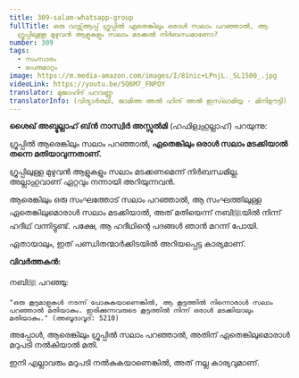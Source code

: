```yaml
---
title: 309-salam-whatsapp-group
fullTitle: ഒരു വാട്സ്ആപ്പ് ഗ്രൂപ്പിൽ ഏതെങ്കിലും ഒരാൾ സലാം പറഞ്ഞാൽ, ആ
  ഗ്രൂപ്പിലുള്ള മുഴുവൻ ആളുകളും സലാം മടക്കൽ നിർബന്ധമാണോ?
number: 309
tags:
  - സംസാരം
  - പെരുമാറ്റം
image: https://m.media-amazon.com/images/I/81nic+LPnjL._SL1500_.jpg
videoLink: https://youtu.be/5Q6M7_FNPOY
translator: മുജാഹിദ് പറവണ്ണ
translatorInfo: (വിദ്യാർത്ഥി, ജാമിഅ അൽ ഹിന്ദ് അൽ ഇസ്‌ലാമിയ്യ - മിനിഊട്ടി)
---
```

**ശൈഖ് അബ്ദുല്ലാഹ് ബ്ൻ നാസ്വിർ അസ്സുൽമി** (ഹഫിള്വഹുല്ലാഹ്) പറയുന്നു: 

ഗ്രൂപ്പിൽ ആരെങ്കിലും സലാം പറഞ്ഞാൽ, **ഏതെങ്കിലും ഒരാൾ സലാം മടക്കിയാൽ തന്നെ മതിയാവുന്നതാണ്.**

ഗ്രൂപ്പിലുള്ള മുഴുവൻ ആളുകളും സലാം മടക്കണമെന്ന് നിർബന്ധമില്ല. 
അല്ലാഹുവാണ് ഏറ്റവും നന്നായി അറിയുന്നവൻ.

ആരെങ്കിലും ഒരു സംഘത്തോട് സലാം പറഞ്ഞാൽ, ആ സംഘത്തിലുള്ള ഏതെങ്കിലുമൊരാൾ സലാം മടക്കിയാൽ, അത് മതിയെന്ന് നബിﷺയിൽ നിന്ന് ഹദീഥ് വന്നിട്ടുണ്ട്. പക്ഷേ, ആ ഹദീഥിന്റെ പദങ്ങൾ ഞാൻ മറന്ന് പോയി.

ഏതായാലും, ഇത് പണ്ഡിതന്മാർക്കിടയിൽ അറിയപ്പെട്ട കാര്യമാണ്.

**വിവർത്തകൻ:** 

നബിﷺ പറഞ്ഞു: 

`"ഒരു കൂട്ടമാളുകൾ നടന്ന് പോകുകയാണെങ്കിൽ, ആ കൂട്ടത്തിൽ നിന്നൊരാൾ സലാം പറഞ്ഞാൽ മതിയാകും. ഇരിക്കുന്നവരുടെ കൂട്ടത്തിൽ നിന്ന് ഒരാൾ മടക്കിയാലും മതിയാകും."
 (അബൂദാവൂദ്: 5210) `

അപ്പോൾ, ആരെങ്കിലും ഗ്രൂപ്പിൽ സലാം പറഞ്ഞാൽ, അതിന് ഏതെങ്കിലുമൊരാൾ മറുപടി നൽകിയാൽ മതി.

ഇനി എല്ലാവരും മറുപടി നൽകുകയാണെങ്കിൽ, അത് നല്ല കാര്യവുമാണ്.